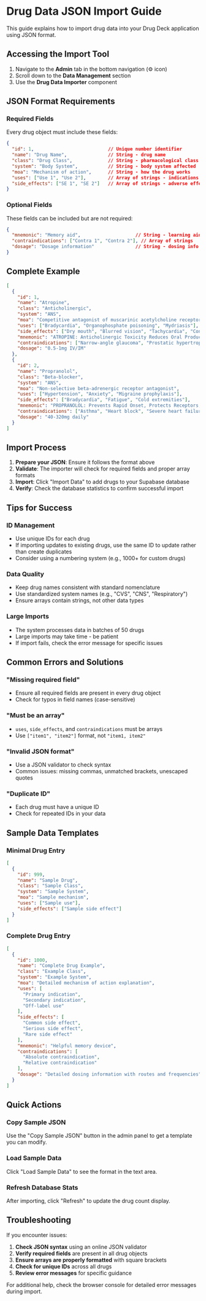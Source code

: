 # Drug Data JSON Import Guide

This guide explains how to import drug data into your Drug Deck application using JSON format.

## Accessing the Import Tool

1. Navigate to the **Admin** tab in the bottom navigation (⚙️ icon)
2. Scroll down to the **Data Management** section
3. Use the **Drug Data Importer** component

## JSON Format Requirements

### Required Fields
Every drug object must include these fields:

```json
{
  "id": 1,                           // Unique number identifier
  "name": "Drug Name",               // String - drug name
  "class": "Drug Class",             // String - pharmacological class
  "system": "Body System",           // String - body system affected
  "moa": "Mechanism of action",      // String - how the drug works
  "uses": ["Use 1", "Use 2"],        // Array of strings - indications
  "side_effects": ["SE 1", "SE 2"]   // Array of strings - adverse effects
}
```

### Optional Fields
These fields can be included but are not required:

```json
{
  "mnemonic": "Memory aid",                    // String - learning aid
  "contraindications": ["Contra 1", "Contra 2"], // Array of strings
  "dosage": "Dosage information"               // String - dosing info
}
```

## Complete Example

```json
[
  {
    "id": 1,
    "name": "Atropine",
    "class": "Anticholinergic",
    "system": "ANS",
    "moa": "Competitive antagonist of muscarinic acetylcholine receptors",
    "uses": ["Bradycardia", "Organophosphate poisoning", "Mydriasis"],
    "side_effects": ["Dry mouth", "Blurred vision", "Tachycardia", "Confusion"],
    "mnemonic": "ATROPINE: Anticholinergic Toxicity Reduces Oral Production, Increases Nervous Excitement",
    "contraindications": ["Narrow-angle glaucoma", "Prostatic hypertrophy"],
    "dosage": "0.5-1mg IV/IM"
  },
  {
    "id": 2,
    "name": "Propranolol",
    "class": "Beta-blocker",
    "system": "ANS",
    "moa": "Non-selective beta-adrenergic receptor antagonist",
    "uses": ["Hypertension", "Anxiety", "Migraine prophylaxis"],
    "side_effects": ["Bradycardia", "Fatigue", "Cold extremities"],
    "mnemonic": "PROPRANOLOL: Prevents Rapid Onset, Protects Receptors, Antagonizes Norepinephrine",
    "contraindications": ["Asthma", "Heart block", "Severe heart failure"],
    "dosage": "40-320mg daily"
  }
]
```

## Import Process

1. **Prepare your JSON**: Ensure it follows the format above
2. **Validate**: The importer will check for required fields and proper array formats
3. **Import**: Click "Import Data" to add drugs to your Supabase database
4. **Verify**: Check the database statistics to confirm successful import

## Tips for Success

### ID Management
- Use unique IDs for each drug
- If importing updates to existing drugs, use the same ID to update rather than create duplicates
- Consider using a numbering system (e.g., 1000+ for custom drugs)

### Data Quality
- Keep drug names consistent with standard nomenclature
- Use standardized system names (e.g., "CVS", "CNS", "Respiratory")
- Ensure arrays contain strings, not other data types

### Large Imports
- The system processes data in batches of 50 drugs
- Large imports may take time - be patient
- If import fails, check the error message for specific issues

## Common Errors and Solutions

### "Missing required field"
- Ensure all required fields are present in every drug object
- Check for typos in field names (case-sensitive)

### "Must be an array"
- `uses`, `side_effects`, and `contraindications` must be arrays
- Use `["item1", "item2"]` format, not `"item1, item2"`

### "Invalid JSON format"
- Use a JSON validator to check syntax
- Common issues: missing commas, unmatched brackets, unescaped quotes

### "Duplicate ID"
- Each drug must have a unique ID
- Check for repeated IDs in your data

## Sample Data Templates

### Minimal Drug Entry
```json
[
  {
    "id": 999,
    "name": "Sample Drug",
    "class": "Sample Class",
    "system": "Sample System",
    "moa": "Sample mechanism",
    "uses": ["Sample use"],
    "side_effects": ["Sample side effect"]
  }
]
```

### Complete Drug Entry
```json
[
  {
    "id": 1000,
    "name": "Complete Drug Example",
    "class": "Example Class",
    "system": "Example System",
    "moa": "Detailed mechanism of action explanation",
    "uses": [
      "Primary indication",
      "Secondary indication",
      "Off-label use"
    ],
    "side_effects": [
      "Common side effect",
      "Serious side effect",
      "Rare side effect"
    ],
    "mnemonic": "Helpful memory device",
    "contraindications": [
      "Absolute contraindication",
      "Relative contraindication"
    ],
    "dosage": "Detailed dosing information with routes and frequencies"
  }
]
```

## Quick Actions

### Copy Sample JSON
Use the "Copy Sample JSON" button in the admin panel to get a template you can modify.

### Load Sample Data
Click "Load Sample Data" to see the format in the text area.

### Refresh Database Stats
After importing, click "Refresh" to update the drug count display.

## Troubleshooting

If you encounter issues:

1. **Check JSON syntax** using an online JSON validator
2. **Verify required fields** are present in all drug objects
3. **Ensure arrays are properly formatted** with square brackets
4. **Check for unique IDs** across all drugs
5. **Review error messages** for specific guidance

For additional help, check the browser console for detailed error messages during import.